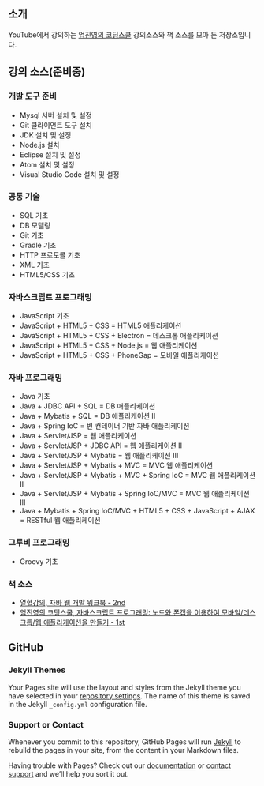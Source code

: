 ## 소개

YouTube에서 강의하는 [엄진영의 코딩스쿨](https://www.youtube.com/channel/UCFE2399tt4cP9t4KNe8boog) 강의소스와 책 소스를 모아 둔 저장소입니다.

## 강의 소스(준비중)

### 개발 도구 준비
- Mysql 서버 설치 및 설정
- Git 클라이언트 도구 설치
- JDK 설치 및 설정
- Node.js 설치
- Eclipse 설치 및 설정
- Atom 설치 및 설정
- Visual Studio Code 설치 및 설정

### 공통 기술
- SQL 기초
- DB 모델링
- Git 기초
- Gradle 기초
- HTTP 프로토콜 기초
- XML 기초
- HTML5/CSS 기초

### 자바스크립트 프로그래밍
- JavaScript 기초
- JavaScript + HTML5 + CSS = HTML5 애플리케이션
- JavaScript + HTML5 + CSS + Electron = 데스크톱 애플리케이션
- JavaScript + HTML5 + CSS + Node.js = 웹 애플리케이션
- JavaScript + HTML5 + CSS + PhoneGap = 모바일 애플리케이션

### 자바 프로그래밍
- Java 기초
- Java + JDBC API + SQL = DB 애플리케이션
- Java + Mybatis + SQL = DB 애플리케이션 II
- Java + Spring IoC = 빈 컨테이너 기반 자바 애플리케이션
- Java + Servlet/JSP = 웹 애플리케이션
- Java + Servlet/JSP + JDBC API = 웹 애플리케이션 II
- Java + Servlet/JSP + Mybatis = 웹 애플리케이션 III
- Java + Servlet/JSP + Mybatis + MVC = MVC 웹 애플리케이션
- Java + Servlet/JSP + Mybatis + MVC + Spring IoC = MVC 웹 애플리케이션 II
- Java + Servlet/JSP + Mybatis + Spring IoC/MVC = MVC 웹 애플리케이션 III
- Java + Mybatis + Spring IoC/MVC + HTML5 + CSS + JavaScript + AJAX = RESTful 웹 애플리케이션

### 그루비 프로그래밍
- Groovy 기초

### 책 소스
- [열혈강의, 자바 웹 개발 워크북 - 2nd](https://github.com/eomcs/eomcs-book-src-java-web-2nd)
- [엄진영의 코딩스쿨, 자바스크립트 프로그래밍: 노드와 폰갭을 이용하여 모바일/데스크톱/웹 애플리케이션을 만들기 - 1st](https://github.com/eomcs/eomcs-book-src-javascript-1st)


## GitHub
### Jekyll Themes

Your Pages site will use the layout and styles from the Jekyll theme you have selected in your [repository settings](https://github.com/eomcs/eomcs.github.io/settings). The name of this theme is saved in the Jekyll `_config.yml` configuration file.

### Support or Contact

Whenever you commit to this repository, GitHub Pages will run [Jekyll](https://jekyllrb.com/) to rebuild the pages in your site, from the content in your Markdown files.

Having trouble with Pages? Check out our [documentation](https://help.github.com/categories/github-pages-basics/) or [contact support](https://github.com/contact) and we’ll help you sort it out.
